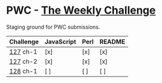 # PWC - [The Weekly Challenge]

Staging ground for PWC submissions.

Challenge  | JavaScript | Perl | README
---------- | ---------- | ---- | ------
[127] ch-1 | [x]        | [x]  | [x]
[127] ch-2 | [x]        | [x]  | [x]
[128] ch-1 | [ ]        | [ ]  | [ ]

[The Weekly Challenge]: https://theweeklychallenge.org/
[127]: https://theweeklychallenge.org/blog/perl-weekly-challenge-127/
[128]: https://theweeklychallenge.org/blog/perl-weekly-challenge-128/
